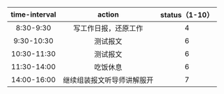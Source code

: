 | time-interval | action | status（1-10） |
| :------:| :------: | :------: |
| 8:30-9:30 | 写工作日报，还原工作 | 4 |
| 9:30-10:30 | 测试报文 | 6 |
| 10:30-11:30 | 测试报文 | 6 |
| 11:30-14:00 | 吃饭休息 | 6 |
| 14:00-16:00 | 继续组装报文听导师讲解服开 | 7 |
